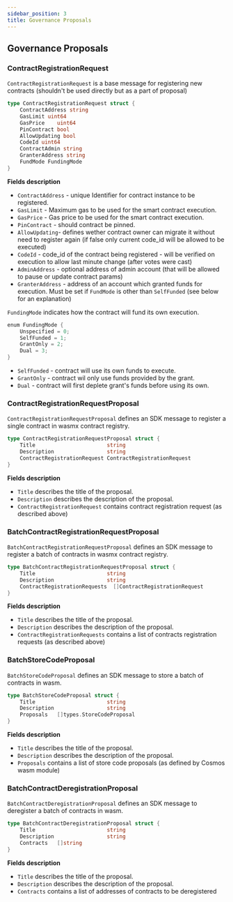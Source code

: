 ```yaml
---
sidebar_position: 3
title: Governance Proposals
---
```


## Governance Proposals

### ContractRegistrationRequest

`ContractRegistrationRequest` is a base message for registering new contracts (shouldn't be used directly but as a part of proposal)

```go
type ContractRegistrationRequest struct {
	ContractAddress string 
	GasLimit uint64 
	GasPrice    uint64 
	PinContract bool   
	AllowUpdating bool
	CodeId uint64
    ContractAdmin string 
	GranterAddress string
	FundMode FundingMode
}
```

**Fields description**

- `ContractAddress` - unique Identifier for contract instance to be registered.
- `GasLimit` -  Maximum gas to be used for the smart contract execution.
- `GasPrice` - Gas price to be used for the smart contract execution.
- `PinContract` - should contract be pinned.
- `AllowUpdating`-  defines wether contract owner can migrate it without need to register again (if false only current code_id will be allowed to be executed)
- `CodeId` -  code_id of the contract being registered - will be verified on execution to allow last minute change (after votes were cast)
- `AdminAddress` - optional address of admin account (that  will be allowed to pause or update contract params)
- `GranterAddress` - address of an account which granted funds for execution. Must be set if `FundMode` is other than `SelfFunded` (see below for an explanation) 

`FundingMode` indicates how the contract will fund its own execution. 

```go
enum FundingMode {
    Unspecified = 0;
    SelfFunded = 1;
    GrantOnly = 2; 
    Dual = 3;      
}
```

- `SelfFunded` - contract will use its own funds to execute.
- `GrantOnly` - contract wil only use funds provided by the grant.
- `Dual` - contract will first deplete grant's funds before using its own.

### ContractRegistrationRequestProposal

`ContractRegistrationRequestProposal` defines an SDK message to register a single contract in wasmx contract registry.

```go
type ContractRegistrationRequestProposal struct {
    Title                       string                      
    Description                 string                      
    ContractRegistrationRequest ContractRegistrationRequest 
}
```

**Fields description**

- `Title` describes the title of the proposal.
- `Description` describes the description of the proposal.
- `ContractRegistrationRequest` contains contract registration request (as described above)




### BatchContractRegistrationRequestProposal

`BatchContractRegistrationRequestProposal` defines an SDK message to register a batch of contracts in wasmx contract registry.

```go
type BatchContractRegistrationRequestProposal struct {
    Title                       string                      
    Description                 string
	ContractRegistrationRequests  []ContractRegistrationRequest 
}
```

**Fields description**

- `Title` describes the title of the proposal.
- `Description` describes the description of the proposal.
- `ContractRegistrationRequests` contains a list of contracts registration requests (as described above)


### BatchStoreCodeProposal

`BatchStoreCodeProposal` defines an SDK message to store a batch of contracts in wasm.

```go
type BatchStoreCodeProposal struct {
    Title                       string                      
    Description                 string
	Proposals   []types.StoreCodeProposal
}
```

**Fields description**

- `Title` describes the title of the proposal.
- `Description` describes the description of the proposal.
- `Proposals` contains a list of store code proposals (as defined by Cosmos wasm module)


### BatchContractDeregistrationProposal

`BatchContractDeregistrationProposal` defines an SDK message to deregister a batch of contracts in wasm.

```go
type BatchContractDeregistrationProposal struct {
    Title                       string                      
    Description                 string
	Contracts   []string 
}
```

**Fields description**

- `Title` describes the title of the proposal.
- `Description` describes the description of the proposal.
- `Contracts` contains a list of  addresses of contracts to be deregistered



